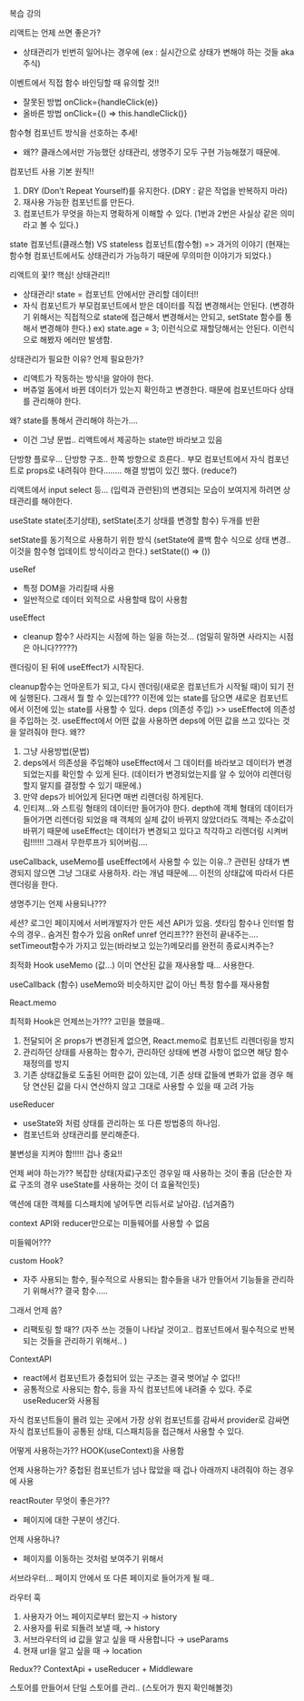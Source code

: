 복습 강의

리액트는 언제 쓰면 좋은가?
- 상태관리가 빈번히 일어나는 경우에 (ex : 실시간으로 상태가 변해야 하는 것들 aka 주식)

이벤트에서 직접 함수 바인딩할 때 유의할 것!!
- 잘못된 방법 onClick={handleClick(e)}
- 올바른 방법 onClick={() => this.handleClick()}


함수형 컴포넌트 방식을 선호하는 추세!
- 왜?? 클래스에서만 가능했던 상태관리, 생명주기 모두 구현 가능해졌기 때문에.


컴포넌트 사용 기본 원칙!!
1. DRY (Don’t Repeat Yourself)를 유지한다.   (DRY : 같은 작업을 반복하지 마라)
2. 재사용 가능한 컴포넌트를 만든다.
3. 컴포넌트가 무엇을 하는지 명확하게 이해할 수 있다.
(1번과 2번은 사실상 같은 의미라고 볼 수 있다.)

state 컴포넌트(클래스형) VS stateless 컴포넌트(함수형)
=> 과거의 이야기 (현재는 함수형 컴포넌트에서도 상태관리가 가능하기 때문에 무의미한 이야기가 되었다.)


리액트의 꽃!? 핵심! 상태관리!!
- 상태관리! state = 컴포넌트 안에서만 관리할 데이터!!
- 자식 컴포넌트가 부모컴포넌트에서 받은 데이터를 직접 변경해서는 안된다. (변경하기 위해서는 직접적으로 state에 접근해서 변경해서는 안되고, setState 함수를 통해서 변경해야 한다.)
ex) state.age = 3; 이런식으로 재할당해서는 안된다.  이런식으로 해봤자 에러만 발생함.


상태관리가 필요한 이유? 언제 필요한가?
- 리액트가 작동하는 방식!을 알아야 한다. 
- 버츄얼 돔에서 바뀐 데이터가 있는지 확인하고 변경한다.  때문에 컴포넌트마다 상태를 관리해야 한다. 

왜? state를 통해서 관리해야 하는가….
- 이건 그냥 문법.. 리액트에서 제공하는 state만 바라보고 있음


단방향 플로우… 단방향 구조.. 한쪽 방향으로 흐른다.. 
부모 컴포넌트에서 자식 컴포넌트로 props로 내려줘야 한다…….. 해결 방법이 있긴 했다. (reduce?)


리액트에서 input select 등… (입력과 관련된)의 변경되는 모습이 보여지게 하려면 상태관리를 해야한다. 

useState
state(초기상태), setState(초기 상태를 변경할 함수) 두개를 반환


setState를 동기적으로 사용하기 위한 방식 (setState에 콜백 함수 식으로 상태 변경.. 이것을 함수형 업데이트 방식이라고 한다.)
setState(() => ())


useRef 
- 특정 DOM을 가리킬때 사용
- 일반적으로 데이터 외적으로 사용할때 많이 사용함


useEffect 
- cleanup 함수? 사라지는 시점에 하는 일을 하는것… (엄밀히 말하면 사라지는 시점은 아니다?????)

렌더링이 된 뒤에 useEffect가 시작된다. 

cleanup함수는 언마운트가 되고, 다시 렌더링(새로운 컴포넌트가 시작될 때)이 되기 전에 실행된다.
그래서 뭘 할 수 있는데??? 이전에 있는 state를 담으면 새로운 컴포넌트에서 이전에 있는 state를 사용할 수 있다. 
deps (의존성 주입) >> useEffect에 의존성을 주입하는 것. 
useEffect에서 어떤 값을 사용하면 deps에 어떤 값을 쓰고 있다는 것을 알려줘야 한다. 
왜??
1.  그냥 사용방법(문법)
2. deps에서 의존성을 주입해야 useEffect에서 그 데이터를 바라보고 데이터가 변경되었는지를 확인할 수 있게 된다.  (데이터가 변경되었는지를 알 수 있어야 리렌더링 할지 말지를 결정할 수 있기 때문에.)
3. 만약 deps가 비어있게 된다면 매번 리렌더링 하게된다.
4. 인티져…와 스트링 형태의 데이터만 들어가야 한다. depth에 객체 형태의 데이터가 들어가면 리렌더링 되었을 때 객체의 실제 값이 바뀌지 않았더라도 객체는 주소값이 바뀌기 때문에 useEffect는 데이터가 변경되고 있다고 착각하고 리렌더링 시켜버림!!!!!! 그래서 무한루프가 되어버림….

useCallback, useMemo를 useEffect에서 사용할 수 있는 이유..?
관련된 상태가 변경되지 않으면 그냥 그대로 사용하자. 라는 개념 때문에….
이전의 상태값에 따라서 다른 렌더링을 한다. 


생명주기는 언제 사용되나???

세션?
로그인 페이지에서 서버개발자가 만든 세션 API가 있음. 
셋타임 함수나 인터벌 함수의 경우.. 숨겨진 함수가 있음 onRef unref 언리프??? 완전히 끝내주는…. setTimeout함수가 가지고 있는(바라보고 있는?)메모리를 완전히 종료시켜주는?




최적화 Hook
useMemo (값…)
이미 연산된 값을 재사용할 때… 사용한다.

useCallback (함수)
useMemo와 비슷하지만 값이 아닌 특정 함수를 재사용함

React.memo

최적화 Hook은 언제쓰는가???
고민을 했을때.. 
1) 전달되어 온 props가 변경된게 없으면, React.memo로 컴포넌트 리렌더링을 방지
2) 관리하던 상태를 사용하는 함수가, 관리하던 상태에 변경 사항이 없으면 해당 함수 재정의를 방지
3) 기존 상태값들로 도출된 어떠한 값이 있는데, 기존 상태 값들에 변화가 없을 경우 해당 연산된 값을 다시 연산하지 않고 그대로 사용할 수 있을 때 고려 가능


useReducer
- useState와 처럼 상태를 관리하는 또 다른 방법중의 하나임.
- 컴포넌트와 상태관리를 분리해준다.

불변성을 지켜야 함!!!!! 겁나 중요!!

언제 써야 하는가??
복잡한 상태(자료)구조인 경우일 때  사용하는 것이 좋음
(단순한 자료 구조의 경우 useState를 사용하는 것이 더 효율적인듯)

액션에 대한 객체를 디스패치에 넣어두면 리듀서로 날아감. (넘겨줌?)

context API와 reducer만으로는 미들웨어를 사용할 수 없음

미들웨어???

custom Hook?
- 자주 사용되는 함수, 필수적으로 사용되는 함수들을 내가 만들어서 기능들을 관리하기 위해서?? 결국 함수….. 

그래서 언제 씀?
- 리팩토링 할 때?? (자주 쓰는 것들이 나타날 것이고.. 컴포넌트에서 필수적으로 반복되는 것들을 관리하기 위해서.. )


ContextAPI
- react에서 컴포넌트가 중첩되어 있는 구조는 결국 벗어날 수 없다!!
- 공통적으로 사용되는 함수, 등을 자식 컴포넌트에 내려줄 수 있다. 주로 useReducer와 사용됨

자식 컴포넌트들이 몰려 있는 곳에서 가장 상위 컴포넌트를 감싸서 provider로 감싸면 자식 컴포넌트들이 공통된 상태, 디스패치등을 접근해서 사용할 수 있다.

어떻게 사용하는가??
HOOK(useContext)을 사용함

언제 사용하는가?
중첩된 컴포넌트가 넘나 많았을 때 겁나 아래까지 내려줘야 하는 경우에 사용


reactRouter
무엇이 좋은가??
- 페이지에 대한 구분이 생긴다.

언제 사용하나?
- 페이지를 이동하는 것처럼 보여주기 위해서

서브라우터… 
페이지 안에서 또 다른 페이지로 들어가게 될 때.. 

라우터 훅
1) 사용자가 어느 페이지로부터 왔는지 → history
2) 사용자를 뒤로 되돌려 보낼 때, → history
3) 서브라우터의 id 값을 알고 싶을 때 사용합니다 → useParams
4) 현재 url을 알고 싶을 때 → location



Redux??
ContextApi + useReducer + Middleware

스토어를 만들어서 단일 스토어를 관리.. (스토어가 뭔지 확인해볼것)